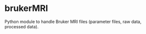 brukerMRI
=========

Python module to handle Bruker MRI files (parameter files, raw data, processed data).
